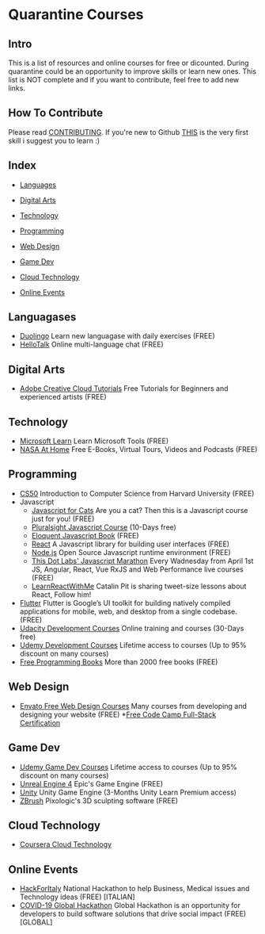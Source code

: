 # Quarantine Courses

## Intro

This is a list of resources and online courses for free or dicounted.
During quarantine could be an opportunity to improve skills or learn new ones.
This list is NOT complete and if you want to contribute, feel free to add new links. 

## How To Contribute

Please read [CONTRIBUTING](/CONTRIBUTING.md). If you're new to Github [THIS](https://lab.github.com/githubtraining/introduction-to-github) is the very first skill i suggest you to learn :)

## Index

* [Languages](#languagase)
* [Digital Arts](#digital-arts)
* [Technology](#technology)
* [Programming](#programming)
* [Web Design](#web-design)
* [Game Dev](#game-dev)
* [Cloud Technology](#cloud-technology)

* [Online Events](#online-events)



## Languagases 

* [Duolingo](https://www.duolingo.com) Learn new languagase with daily exercises (FREE)
* [HelloTalk](https://www.hellotalk.com) Online multi-language chat (FREE)


## Digital Arts

* [Adobe Creative Cloud Tutorials](https://helpx.adobe.com/creative-cloud/tutorials-explore.html) Free Tutorials for Beginners and experienced artists (FREE)


## Technology

* [Microsoft Learn](https://docs.microoft.com/learn) Learn Microsoft Tools (FREE)
* [NASA At Home](https://www.nasa.gov/specials/nasaathomr/index.html) Free E-Books, Virtual Tours, Videos and Podcasts (FREE)


## Programming

* [CS50](https://cs50.harvard.edu/x/2020/) Introduction to Computer Science from Harvard University (FREE)
* Javascript
    * [Javascript for Cats](http://jsforcats.com) Are you a cat? Then this is a Javascript course just for you! (FREE)
    * [Pluralsight Javascript Course](https://www.pluralsight.com/browse/software-development/javascript?aid=7010a000002BZNLAA4) (10-Days free)
    * [Eloquent Javascript Book](https://www.pluralsight.com/browse/software-development/javascript?aid=7010a000002BZNLAA4) (FREE)
    * [React](https://reactjs.org/tutorial/tutorial.html) A Javascript library for building user interfaces (FREE)
    * [Node.js](https://nodejs.org/en/docs/guides/) Open Source Javascript runtime environment (FREE)
    * [This Dot Labs' Javascript Marathon](https://github.com/MoltenKhor/quarantine-courses) Every Wadnesday from April 1st JS, Angular, React, Vue RxJS and Web Performance live courses (FREE)
    * [LearnReactWithMe](https://twitter.com/catalinmpit) Catalin Pit is sharing tweet-size lessons about React, Follow him! 
* [Flutter](https://flutter.dev/docs) Flutter is Google’s UI toolkit for building natively compiled applications for mobile, web, and desktop from a single codebase. (FREE)
* [Udacity Development Courses](https://www.udacity.com/courses/all) Online training and courses (30-Days free)
* [Udemy Development Courses](https://www.udemy.com/courses/development/) Lifetime access to courses (Up to 95% discount on many courses)
* [Free Programming Books](https://github.com/EbookFoundation/free-programming-books/blob/master/free-programming-books.md#arduino) More than 2000 free books (FREE)


## Web Design

* [Envato Free Web Design Courses](https://webdesign.tutsplus.com/courses#price=free) Many courses from developing and designing your website (FREE)
*[Free Code Camp Full-Stack Certification](https://www.freecodecamp.org/learn) 


## Game Dev

* [Udemy Game Dev Courses](https://www.udemy.com/courses/development/game-development/) Lifetime access to courses (Up to 95% discount on many courses)
* [Unreal Engine 4](https://www.unrealengine.com/en-US/onlinelearning-courses) Epic's Game Engine (FREE)
* [Unity](https://learn.unity.com) Unity Game Engine (3-Months Unity Learn Premium access)
* [ZBrush](http://pixologic.com/zclassroom/) Pixologic's 3D sculpting software (FREE)


## Cloud Technology

* [Coursera Cloud Technology](https://www.coursera.org/promo/cloud-technology-free-courses)


## Online Events

* [HackForItaly](https://www.hackforitaly.online) National Hackathon to help Business, Medical issues and Technology ideas (FREE) [ITALIAN]
* [COVID-19 Global Hackathon](https://covid-global-hackathon.devpost.com) Global Hackathon is an opportunity for developers to build software solutions that drive social impact (FREE) [GLOBAL]

